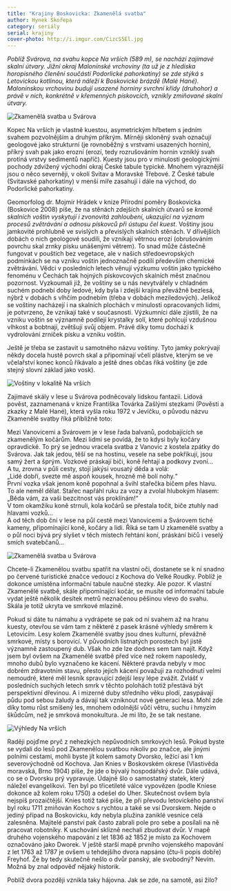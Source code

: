 ```yaml
---
title: "Krajiny Boskovicka: Zkamenělá svatba"
author: Hynek Skořepa
category: seriály
serial: krajiny
cover-photo: http://i.imgur.com/CizcS5El.jpg
---
```


*Poblíž Svárova, na svahu kopce Na vrších (589 m), se nachází zajímavé skalní útvary. Jižní okraj Malonínské vrchoviny (ta už je z hlediska horopisného členění součástí Podorlické pahorkatiny) se zde stýká s Letovickou kotlinou, která náleží k Boskovické brázdě (Malé Hané). Malonínskou vrchovinu budují usazené horniny svrchní křídy (druhohor) a právě v nich, konkrétně v křemenných pískovcích, vznikly zmiňované skalní útvary.*

<img src="http://i.imgur.com/CizcS5E.jpg" alt="Zkamenělá svatba u Svárova" class="img-responsive img-popup" data-author="Hynek Skořepa">

Kopec Na vrších je vlastně kuestou, asymetrickým hřbetem s jedním svahem pozvolnějším a druhým příkrým. Mírněji skloněný svah označují geologové jako strukturní (je rovnoběžný s vrstvami usazených hornin), příkrý svah pak jako erozní (erozí, tedy rozrušováním hornin vzniklý svah protíná vrstvy sedimentů napříč). Kuesty jsou pro v minulosti geologickými pochody zdvižený východní okraj České tabule typické. Mnohem výraznější jsou o něco severněji, v okolí Svitav a Moravské Třebové. Z České tabule (Svitavské pahorkatiny) v menší míře zasahují i dále na východ, do Podorlické pahorkatiny.

Geomorfolog dr. Mojmír Hrádek v knize Přírodní poměry Boskovicka (Boskovice 2008) píše, že na stěnách zdejších skalních útvarů se *kromě skalních voštin vyskytují i zvonovitá zahloubení, ukazující na význam procesů zvětrávání a odnosu pískovců při ústupu čel kuest*. Voštiny jsou jamkovité prohlubně ve svislých a převislých skalních stěnách. V dřívějších dobách o nich geologové soudili, že vznikají větrnou erozí (obrušováním povrchu skal zrnky písku unášenými větrem). To snad může částečně fungovat v pouštích bez vegetace, ale v našich středoevropských podmínkách se na vzniku voštin jednoznačně podílí především chemické zvětrávání. Vědci v posledních letech věnují výzkumu voštin jako typického fenoménu v Čechách tak hojných pískovcových skalních měst značnou pozornost. Vyzkoumali již, že voštiny se u nás nevytvářely v chladném suchém podnebí doby ledové, kdy byla i zdejší krajina převážně bezlesá, nýbrž v dobách s vlhčím podnebím (třeba v dobách meziledových). Jelikož se voštiny nacházejí i na skalních plochách v minulosti opracovaných lidmi, je potvrzeno, že vznikají také v současnosti. Výzkumníci dále zjistili, že na vzniku voštin se významně podílejí krystalky solí, které pohlcují vzdušnou vlhkost a bobtnají, zvětšují svůj objem. Právě díky tomu dochází k vydrolování zrníček písku a vzniku voštin.

Ještě je třeba se zastavit u samotného názvu voštiny. Tyto jamky pokrývají někdy docela hustě povrch skal a připomínají včelí plástve, kterým se ve včelařství konec konců říkávalo a ještě dnes občas říká voštiny (je zde stejný slovní základ jako vosk).

<img src="http://i.imgur.com/RFPLLCO.jpg" alt="Voštiny v lokalitě Na vrších" class="img-responsive img-popup" data-author="Hynek Skořepa">

Zajímavé skály v lese u Svárova podněcovaly lidskou fantazii. Lidová pověst, zaznamenaná v knize Františka Továrka Zašlými stezkami (Pověsti a zkazky z Malé Hané), která vyšla roku 1972 v Jevíčku, o původu názvu Zkamenělé svatby říká přibližně toto:

Mezi Vanovicemi a Svárovem je v lese řada balvanů, podobajících se zkamenělým kočárům. Mezi lidmi se povídá, že to kdysi byly kočáry opravdické. To prý se jednou vracela svatba z Vanovic z kostela zpátky do Svárova. Jak tak jedou, těší se na hostinu, vesele na sebe pokřikují, jsou samý žert a šprým. Vozkové práskají biči, koně řehtají a podkovy zvoní…  
A tu, zrovna v půli cesty, stojí jakýsi vousatý děda a volá:  
„Lidé dobří, svezte mě aspoň kousek, hrozně mě bolí nohy.“  
První vozka však jenom koně popohnal a švihl stařečka bičem přes hlavu.  
To ale neměl dělat. Stařec napřáhl ruku za vozy a zvolal hlubokým hlasem:  
„Běda vám, za vaši bezcitnost vás proklínám!“  
V tom okamžiku koně strnuli, kola kočárů se přestala točit, biče ztuhly nad hlavami vozků…  
A od těch dob ční v lese na půl cestě mezi Vanovicemi a Svárovem tiché kameny, připomínající koně, kočáry a lidi. Říká se tam U zkamenělé svatby a o půl noci bývá prý slyšet v těch místech řehtání koní, práskání bičů i veselý smích svatebčanů…

<img src="http://i.imgur.com/4YEl8NX.jpg" alt="Zkamenělá svatba u Svárova" class="img-responsive img-popup" data-author="Hynek Skořepa">

Chcete-li Zkamenělou svatbu spatřit na vlastní oči, dostanete se k ní snadno po červené turistické značce vedoucí z Kochova do Velké Roudky. Poblíž je dokonce umístěna informační tabule naučné stezky. Ale pozor. K vlastní Zkamenělé svatbě, skále připomínající kočár, se musíte od informační tabule vydat ještě několik desítek metrů neznačenou pěšinou vlevo do svahu. Skála je totiž ukryta ve smrkové mlazině.

Pokud si dáte tu námahu a vydrápete se pak od ní svahem až na hranu kuesty, otevřou se vám tam z některé z pasek krásné výhledy směrem k Letovicím. Lesy kolem Zkamenělé svatby jsou dnes kulturní, převážně smrkové, místy s borovicí. V původních listnatých porostech byl jistě významně zastoupený dub. Však ho zde lze dodnes sem tam najít. Když jsem byl ovšem na Zkamenělé svatbě před více než rokem naposledy, mnoho dubů bylo vyznačeno ke kácení. Některé pravda nebyly v moc dobrém zdravotním stavu, přesto jejich kácení považuji za rozhodnutí velmi nemoudré, které měl lesník spravující zdejší lesy lépe zvážit. Zvlášť v posledních suchých letech smrk v těchto polohách totiž přestává být perspektivní dřevinou. A i mizerné duby středního věku plodí, zasypávají půdu pod sebou žaludy a dávají tak vzniknout nové generaci lesa. Mohl zde díky tomu růst smíšený les, mnohem odolnější vůči větru, suchu i hmyzím škůdcům, než je smrková monokultura. Je mi líto, že se tak nestane.

<img src="http://i.imgur.com/l5Mx3yg.jpg" alt="Výhledy Na vrších" class="img-responsive img-popup" data-author="Hynek Skořepa">

Raději pojďme pryč z nehezkých nepůvodních smrkových lesů. Pokud byste se vydali do lesů pod Zkamenělou svatbou nikoliv po značce, ale jinými polními cestami, mohli byste jít kolem samoty Dvorsko, ležící asi 1 km severovýchodně od Kochova. Jan Knies v Boskovském okrese (Vlastivěda moravská, Brno 1904) píše, že jde o bývalý hospodářský dvůr. Dále udává, co se o Dvorsku prý vypravuje. Údajně šlo o samostatný statek, který náležel evangelíkovi. Ten byl po třicetileté válce vypovězen (podle Kniese dokonce až kolem roku 1750) a odešel do Uher. Skutečnost ovšem byla nejspíš prozaičtější. Knies totiž také píše, že při převodu letovického panství byl roku 1711 zmiňován Kochov s rychtou a také se vsí Dvorskem. Nejde o jediný případ na Boskovicku, kdy nebyla plužina zaniklé vesnice celá zalesněna. Majitelé panství pak často zabrali pole pro sebe a posílali na ně pracovat robotníky. K uschování sklizně nechali zbudovat dvůr. V mapě druhého vojenského mapování z let 1836 až 1852 je místo za Kochovem označováno jako Dworek. V ještě starší mapě prvního vojenského mapování z let 1763 až 1787 je ovšem u tehdejšího dvora napsáno (čtu-li popis dobře) Freyhof. Že by tedy skutečně nešlo o dvůr panský, ale svobodný? Nevím. Možná by znal odpověď nějaký historik.

Poblíž dvora později vznikla taky hájovna. Jak se zde, na samotě, asi žilo?
